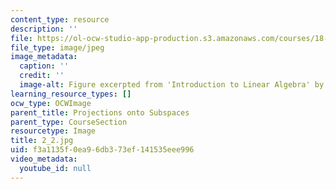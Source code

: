 ```yaml
---
content_type: resource
description: ''
file: https://ol-ocw-studio-app-production.s3.amazonaws.com/courses/18-06sc-linear-algebra-fall-2011/f3a1135f0ea96db373ef141535eee996_2_2.jpg
file_type: image/jpeg
image_metadata:
  caption: ''
  credit: ''
  image-alt: Figure excerpted from 'Introduction to Linear Algebra' by G.S. Strang
learning_resource_types: []
ocw_type: OCWImage
parent_title: Projections onto Subspaces
parent_type: CourseSection
resourcetype: Image
title: 2_2.jpg
uid: f3a1135f-0ea9-6db3-73ef-141535eee996
video_metadata:
  youtube_id: null
---
```

